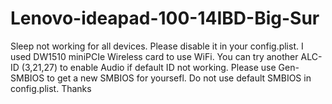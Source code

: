 # Lenovo-ideapad-100-14IBD-Big-Sur

Sleep not working for all devices. Please disable it in your config.plist.
I used DW1510 miniPCIe Wireless card to use WiFi.
You can try another ALC-ID (3,21,27) to enable Audio if default ID not working.
Please use Gen-SMBIOS to get a new SMBIOS for yoursefl. Do not use default SMBIOS in config.plist. Thanks
